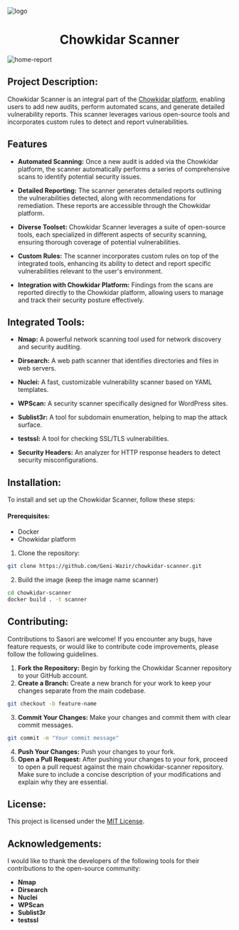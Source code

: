 ![logo](https://github.com/Geni-Wazir/chowkidar-scanner/assets/47722406/79d08dd0-6293-47f2-8ebd-3da120f58651)
<h1 align="center">Chowkidar Scanner</h1>

![home-report](https://github.com/Geni-Wazir/chowkidar-scanner/assets/47722406/96a6f206-40f5-4721-8513-eda49a47a9e3)


## Project Description:
Chowkidar Scanner is an integral part of the <a href="https://chowkidar-platform-link.com" target="_blank">Chowkidar platform</a>, enabling users to add new audits, perform automated scans, and generate detailed vulnerability reports. This scanner leverages various open-source tools and incorporates custom rules to detect and report vulnerabilities.

## Features
- **Automated Scanning:** Once a new audit is added via the Chowkidar platform, the scanner automatically performs a series of comprehensive scans to identify potential security issues.
  
- **Detailed Reporting:** The scanner generates detailed reports outlining the vulnerabilities detected, along with recommendations for remediation. These reports are accessible through the Chowkidar platform.
- **Diverse Toolset:** Chowkidar Scanner leverages a suite of open-source tools, each specialized in different aspects of security scanning, ensuring thorough coverage of potential vulnerabilities.
- **Custom Rules:** The scanner incorporates custom rules on top of the integrated tools, enhancing its ability to detect and report specific vulnerabilities relevant to the user's environment.
- **Integration with Chowkidar Platform:** Findings from the scans are reported directly to the Chowkidar platform, allowing users to manage and track their security posture effectively.

## Integrated Tools:
- **Nmap:** A powerful network scanning tool used for network discovery and security auditing.

- **Dirsearch:** A web path scanner that identifies directories and files in web servers.
- **Nuclei:** A fast, customizable vulnerability scanner based on YAML templates.
- **WPScan:** A security scanner specifically designed for WordPress sites.
- **Sublist3r:** A tool for subdomain enumeration, helping to map the attack surface.
- **testssl:** A tool for checking SSL/TLS vulnerabilities.
- **Security Headers:** An analyzer for HTTP response headers to detect security misconfigurations.

## Installation:
To install and set up the Chowkidar Scanner, follow these steps:

#### Prerequisites:
- Docker
- Chowkidar platform

1. Clone the repository:
```bash
git clone https://github.com/Geni-Wazir/chowkidar-scanner.git
```
2. Build the image (keep the image name scanner)
```bash
cd chowkidar-scanner
docker build . -t scanner
```

## Contributing:
Contributions to Sasori are welcome! If you encounter any bugs, have feature requests, or would like to contribute code improvements, please follow the following guidelines.

1. **Fork the Repository:** Begin by forking the Chowkidar Scanner repository to your GitHub account.
2. **Create a Branch:** Create a new branch for your work to keep your changes separate from the main codebase.
```bash
git checkout -b feature-name
```
3. **Commit Your Changes:** Make your changes and commit them with clear commit messages.
```bash
git commit -m "Your commit message"
```
4. **Push Your Changes:** Push your changes to your fork.
5. **Open a Pull Request:** After pushing your changes to your fork, proceed to open a pull request against the main chowkidar-scanner repository. Make sure to include a concise description of your modifications and explain why they are essential.

## License:
This project is licensed under the [MIT License](LICENSE.md).

## Acknowledgements:
I would like to thank the developers of the following tools for their contributions to the open-source community:
- **Nmap**
- **Dirsearch**
- **Nuclei**
- **WPScan**
- **Sublist3r**
- **testssl**



